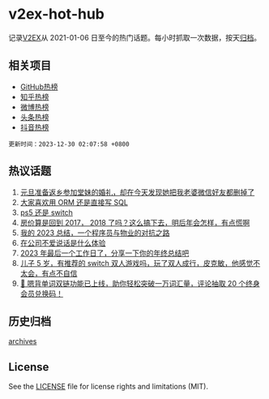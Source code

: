 # v2ex-hot-hub

 记录[V2EX](https://www.v2ex.com/)从 2021-01-06 日至今的热门话题。每小时抓取一次数据，按天[归档](archives)。
 
 ## 相关项目

- [GitHub热榜](https://github.com/snaildev/github-hot-hub)
- [知乎热榜](https://github.com/snaildev/zhihu-hot-hub)
- [微博热榜](https://github.com/snaildev/weibo-hot-hub)
- [头条热榜](https://github.com/snaildev/toutiao-hot-hub)
- [抖音热榜](https://github.com/snaildev/douyin-hot-hub)


 `更新时间：2023-12-30 02:07:58 +0800`

## 热议话题

1. [元旦准备返乡参加堂妹的婚礼，却在今天发现她把我老婆微信好友都删掉了](https://www.v2ex.com/t/1004269)
1. [大家喜欢用 ORM 还是直接写 SQL](https://www.v2ex.com/t/1004383)
1. [ps5 还是 switch](https://www.v2ex.com/t/1004267)
1. [房价算是回到 2017， 2018 了吗？这么搞下去，明后年会怎样，有点慌啊](https://www.v2ex.com/t/1004345)
1. [我的 2023 总结，一个程序员与物业的对抗之路](https://www.v2ex.com/t/1004375)
1. [在公司不爱说话是什么体验](https://www.v2ex.com/t/1004274)
1. [2023 年最后一个工作日了，分享一下你的年终总结吧](https://www.v2ex.com/t/1004314)
1. [儿子 5 岁，有推荐的 switch 双人游戏吗，玩了双人成行，皮克敏，他感觉不太会，有点不自信](https://www.v2ex.com/t/1004334)
1. [🎁 嗯背单词双链功能已上线，助你轻松突破一万词汇量，评论抽取 20 个终身会员兑换码！](https://www.v2ex.com/t/1004459)

## 历史归档

[archives](archives)

## License

See the [LICENSE](LICENSE) file for license rights and limitations (MIT).
